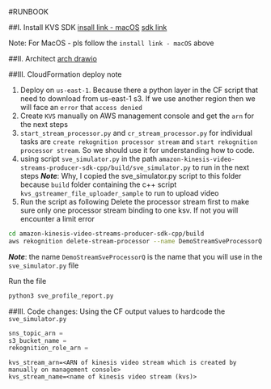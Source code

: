 #RUNBOOK

##I. Install KVS SDK
[insall link - macOS](/lab01/README.md)
[sdk link](/amazon-kinesis-video-streams-producer-sdk-cpp/README.md)

Note: For MacOS - pls follow the ```install link - macOS``` above

##II. Architect
[arch drawio](/rekognition-streaming-video-events/arch/)

##III. CloudFormation deploy note
1. Deploy on ```us-east-1```. Because there a python layer in the CF script that need to download from us-east-1 s3. If we use another region then we will face an ```error``` that ```access denied```
2. Create ```KVS``` manually on AWS management console and get the ```arn``` for the next steps
3. ```start_stream_processor.py``` and ```cr_stream_processor.py``` for individual tasks are ```create rekognition processor stream``` and ```start rekognition processor stream```. So we should use it for understanding how to code.
4. using script ```sve_simulator.py``` in the path ```amazon-kinesis-video-streams-producer-sdk-cpp/build/sve_simulator.py``` to run in the next steps
***Note***: Why, I copied the sve_simulator.py script to this folder because ```build``` folder containing the c++ script ```kvs_gstreamer_file_uploader_sample``` to run to upload video
5. Run the script as following
Delete the processor stream first to make sure only one processor stream binding to one ksv. If not you will encounter a limit error
```bash
cd amazon-kinesis-video-streams-producer-sdk-cpp/build
aws rekognition delete-stream-processor --name DemoStreamSveProcessorQ
```
***Note***: the name ```DemoStreamSveProcessorQ``` is the name that you will use in the ```sve_simulator.py``` file 

Run the file
```bash
python3 sve_profile_report.py
```

##III. Code changes:
Using the CF output values to hardcode the ```sve_simulator.py```
```python
sns_topic_arn = 
s3_bucket_name = 
rekognition_role_arn = 
```
```
kvs_stream_arn=<ARN of kinesis video stream which is created by manually on management console>
kvs_stream_name=<name of kinesis video stream (kvs)>

